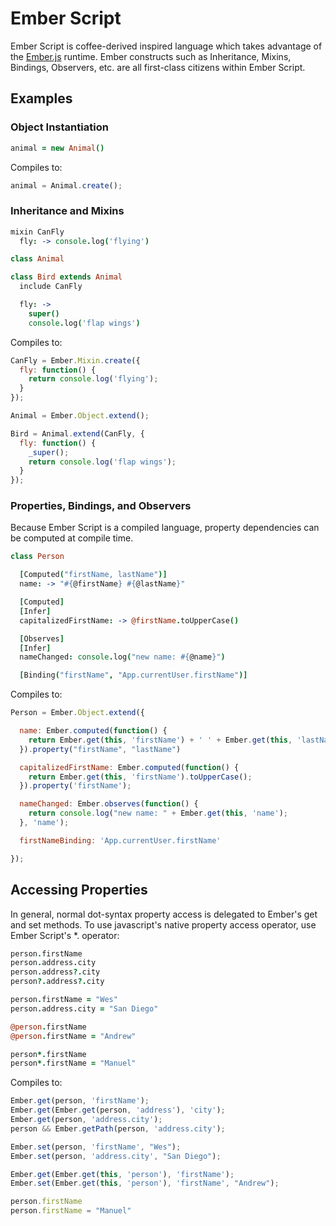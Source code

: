 # Ember Script

Ember Script is coffee-derived inspired language which takes advantage of the [Ember.js](http://emberjs.com) runtime. Ember constructs such as Inheritance, Mixins, Bindings, Observers, etc. are all first-class citizens within Ember Script.

## Examples

### Object Instantiation

```coffeescript
animal = new Animal()
```

Compiles to:

```javascript
animal = Animal.create();
```

### Inheritance and Mixins

```coffeescript
mixin CanFly
  fly: -> console.log('flying')

class Animal

class Bird extends Animal
  include CanFly

  fly: ->
    super()
    console.log('flap wings')
```

Compiles to:

```javascript
CanFly = Ember.Mixin.create({
  fly: function() {
    return console.log('flying');
  }
});

Animal = Ember.Object.extend();

Bird = Animal.extend(CanFly, {
  fly: function() {
    _super();
    return console.log('flap wings');
  }
});
```

### Properties, Bindings, and Observers

Because Ember Script is a compiled language, property dependencies can be computed at compile time.

```coffeescript
class Person

  [Computed("firstName, lastName")]
  name: -> "#{@firstName} #{@lastName}"

  [Computed]
  [Infer]
  capitalizedFirstName: -> @firstName.toUpperCase()

  [Observes]
  [Infer]
  nameChanged: console.log("new name: #{@name}")

  [Binding("firstName", "App.currentUser.firstName")]
```

Compiles to:

```javascript
Person = Ember.Object.extend({

  name: Ember.computed(function() {
    return Ember.get(this, 'firstName') + ' ' + Ember.get(this, 'lastName');
  }).property("firstName", "lastName")

  capitalizedFirstName: Ember.computed(function() {
    return Ember.get(this, 'firstName').toUpperCase();
  }).property('firstName');

  nameChanged: Ember.observes(function() {
    return console.log("new name: " + Ember.get(this, 'name');
  }, 'name');

  firstNameBinding: 'App.currentUser.firstName'

});
```

## Accessing Properties

In general, normal dot-syntax property access is delegated to Ember's get and set methods. To use javascript's native property access operator, use Ember Script's *. operator:

```coffeescript
person.firstName
person.address.city
person.address?.city
person?.address?.city

person.firstName = "Wes"
person.address.city = "San Diego"

@person.firstName
@person.firstName = "Andrew"

person*.firstName
person*.firstName = "Manuel"
```

Compiles to:

```javascript
Ember.get(person, 'firstName');
Ember.get(Ember.get(person, 'address'), 'city');
Ember.get(person, 'address.city');
person && Ember.getPath(person, 'address.city');

Ember.set(person, 'firstName', "Wes");
Ember.set(person, 'address.city', "San Diego");

Ember.get(Ember.get(this, 'person'), 'firstName');
Ember.set(Ember.get(this, 'person'), 'firstName', "Andrew");

person.firstName
person.firstName = "Manuel"
```




